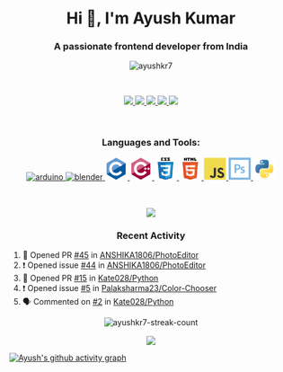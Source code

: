 <h1 align="center">Hi 👋, I'm Ayush Kumar</h1>
<h3 align="center">A passionate frontend developer from India</h3>

<p align="center"> <img src="https://komarev.com/ghpvc/?username=ayushkr7&label=Profile%20views&color=0e75b6&style=flat" alt="ayushkr7" /> </p>

<br>

<p align="center">
  <a href="http://twitter.com/krayush_ak">
    <img src="https://img.shields.io/badge/-Twitter-blue?style=flat-square&logo=twitter&logoColor=white" />
  </a>
   <a href="https://www.linkedin.com/in/krayush-ak/">
    <img src="https://img.shields.io/badge/-LinkedIn-0e76a8?style=flat-square&logo=Linkedin&logoColor=white" />
  </a>
  <a href="https://dev.to/@krayush_ak">
    <img src="https://img.shields.io/badge/-Dev.to-grey?style=flat-square&logo=dev.to&logoColor=white"/>
  </a>
  <a href="https://www.hackerrank.com/ayushkr07">
    <img src="https://img.shields.io/badge/-HackerRank-brightgreen?style=flat-square&logo=Hackerrank&logoColor=white"/>
  </a>
  <a href="https://www.codechef.com/users/ayushkr07">
    <img src="https://img.shields.io/badge/-Codechef-%23723D1D?style=flat-square&logo=Codechef&logoColor=white"/>
  </a>
</p>

<br>

<h3 align="center">Languages and Tools:</h3>
<p align="center"> 
  <a href="https://www.arduino.cc/" target="_blank"> <img src="https://cdn.worldvectorlogo.com/logos/arduino-1.svg" alt="arduino" width="40" height="40"/> </a> 
  <a href="https://www.blender.org/" target="_blank"> <img src="https://download.blender.org/branding/community/blender_community_badge_white.svg" alt="blender" width="40" height="40"/> </a> 
  <a href="https://www.cprogramming.com/" target="_blank"> <img src="https://raw.githubusercontent.com/devicons/devicon/master/icons/c/c-original.svg" alt="c" width="40" height="40"/> </a> 
  <a href="https://www.w3schools.com/cpp/" target="_blank"> <img src="https://raw.githubusercontent.com/devicons/devicon/master/icons/cplusplus/cplusplus-original.svg" alt="cplusplus" width="40" height="40"/> </a> 
  <a href="https://www.w3schools.com/css/" target="_blank"> <img src="https://raw.githubusercontent.com/devicons/devicon/master/icons/css3/css3-original-wordmark.svg" alt="css3" width="40" height="40"/> </a> 
  <a href="https://www.w3.org/html/" target="_blank"> <img src="https://raw.githubusercontent.com/devicons/devicon/master/icons/html5/html5-original-wordmark.svg" alt="html5" width="40" height="40"/> </a> 
  <a href="https://developer.mozilla.org/en-US/docs/Web/JavaScript" target="_blank"> <img src="https://raw.githubusercontent.com/devicons/devicon/master/icons/javascript/javascript-original.svg" alt="javascript" width="40" height="40"/> </a> 
  <a href="https://www.photoshop.com/en" target="_blank"> <img src="https://raw.githubusercontent.com/devicons/devicon/master/icons/photoshop/photoshop-line.svg" alt="photoshop" width="40" height="40"/> </a> 
  <a href="https://www.python.org" target="_blank"> <img src="https://raw.githubusercontent.com/devicons/devicon/master/icons/python/python-original.svg" alt="python" width="40" height="40"/> </a> 
</p>
<br>

<p align="center">
<a href="https://github.com/ayushkr7/github-readme-stats">
  <img align="center" src="https://github-readme-stats.vercel.app/api/top-langs/?username=ayushkr7&layout=compact" />
</a>
</p>


<h3 align="center">Recent Activity</h3>
<p  align="center">
  
<!--START_SECTION:activity-->
1. 💪 Opened PR [#45](https://github.com/ANSHIKA1806/PhotoEditor/pull/45) in [ANSHIKA1806/PhotoEditor](https://github.com/ANSHIKA1806/PhotoEditor)
2. ❗️ Opened issue [#44](https://github.com/ANSHIKA1806/PhotoEditor/issues/44) in [ANSHIKA1806/PhotoEditor](https://github.com/ANSHIKA1806/PhotoEditor)
3. 💪 Opened PR [#15](https://github.com/Kate028/Python/pull/15) in [Kate028/Python](https://github.com/Kate028/Python)
4. ❗️ Opened issue [#5](https://github.com/Palaksharma23/Color-Chooser/issues/5) in [Palaksharma23/Color-Chooser](https://github.com/Palaksharma23/Color-Chooser)
5. 🗣 Commented on [#2](https://github.com/Kate028/Python/issues/2) in [Kate028/Python](https://github.com/Kate028/Python)
<!--END_SECTION:activity-->
  
</p>


<p align="center">
  <img  src="https://github-readme-streak-stats.herokuapp.com/?user=ayushkr7&" alt="ayushkr7-streak-count" />
</p>

<p align="center">
<a>
  <img align="center" src="https://github-readme-stats.vercel.app/api?username=ayushkr7&show_icons=true&theme=synthwave" />
</a>
</p>

[![Ayush's github activity graph](https://activity-graph.herokuapp.com/graph?username=ayushkr7&theme=react-dark)](https://github.com/ashutosh00710/github-readme-activity-graph)

